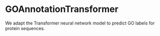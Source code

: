 # GOAnnotationTransformer

We adapt the Transformer neural network model to predict GO labels for protein sequences. 
